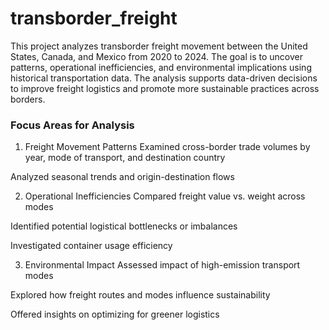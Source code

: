 # transborder_freight

This project analyzes transborder freight movement between the United States, Canada, and Mexico from 2020 to 2024. The goal is to uncover patterns, operational inefficiencies, and environmental implications using historical transportation data. The analysis supports data-driven decisions to improve freight logistics and promote more sustainable practices across borders.


### Focus Areas for Analysis
1. Freight Movement Patterns
Examined cross-border trade volumes by year, mode of transport, and destination country

Analyzed seasonal trends and origin-destination flows

2. Operational Inefficiencies
Compared freight value vs. weight across modes

Identified potential logistical bottlenecks or imbalances

Investigated container usage efficiency

3. Environmental Impact
Assessed impact of high-emission transport modes

Explored how freight routes and modes influence sustainability

Offered insights on optimizing for greener logistics
